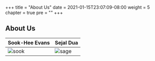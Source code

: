 +++
title = "About Us"
date = 2021-01-15T23:07:09-08:00
weight = 5
chapter = true
pre = "<b></b>"
+++

## About Us

| Sook-Hee Evans | Sejal Dua |
| ------------ | ------------ |
| ![sook](../../images/sook.png) | ![sage](../../images/sage.png) |
